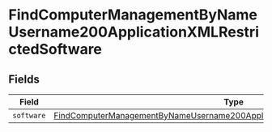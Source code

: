 # FindComputerManagementByNameUsername200ApplicationXMLRestrictedSoftware


## Fields

| Field                                                                                                                                                                                         | Type                                                                                                                                                                                          | Required                                                                                                                                                                                      | Description                                                                                                                                                                                   |
| --------------------------------------------------------------------------------------------------------------------------------------------------------------------------------------------- | --------------------------------------------------------------------------------------------------------------------------------------------------------------------------------------------- | --------------------------------------------------------------------------------------------------------------------------------------------------------------------------------------------- | --------------------------------------------------------------------------------------------------------------------------------------------------------------------------------------------- |
| `software`                                                                                                                                                                                    | [FindComputerManagementByNameUsername200ApplicationXMLRestrictedSoftwareSoftware](../../models/operations/findcomputermanagementbynameusername200applicationxmlrestrictedsoftwaresoftware.md) | :heavy_minus_sign:                                                                                                                                                                            | N/A                                                                                                                                                                                           |